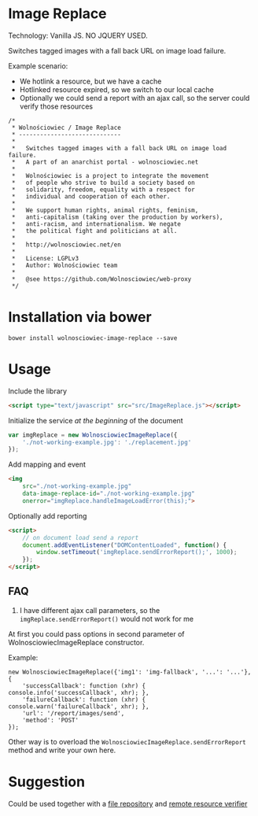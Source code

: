 Image Replace
=============

Technology: Vanilla JS. NO JQUERY USED.

Switches tagged images with a fall back URL on image load failure.

Example scenario:
- We hotlink a resource, but we have a cache
- Hotlinked resource expired, so we switch to our local cache
- Optionally we could send a report with an ajax call, so the server could verify those resources

```
/*
 * Wolnościowiec / Image Replace
 * -----------------------------
 *
 *   Switches tagged images with a fall back URL on image load failure.
 *   A part of an anarchist portal - wolnosciowiec.net
 *
 *   Wolnościowiec is a project to integrate the movement
 *   of people who strive to build a society based on
 *   solidarity, freedom, equality with a respect for
 *   individual and cooperation of each other.
 *
 *   We support human rights, animal rights, feminism,
 *   anti-capitalism (taking over the production by workers),
 *   anti-racism, and internationalism. We negate
 *   the political fight and politicians at all.
 *
 *   http://wolnosciowiec.net/en
 *
 *   License: LGPLv3
 *   Author: Wolnościowiec team
 *   
 *   @see https://github.com/Wolnosciowiec/web-proxy
 */
 ```

Installation via bower
======================

```
bower install wolnosciowiec-image-replace --save
```

Usage
=====

Include the library

```html
<script type="text/javascript" src="src/ImageReplace.js"></script>
```

Initialize the service *at the beginning* of the document

```js
var imgReplace = new WolnosciowiecImageReplace({
    './not-working-example.jpg': './replacement.jpg'
});
```

Add mapping and event

```html
<img
    src="./not-working-example.jpg"
    data-image-replace-id="./not-working-example.jpg"
    onerror="imgReplace.handleImageLoadError(this);">
```

Optionally add reporting

```html
<script>
    // on document load send a report
    document.addEventListener("DOMContentLoaded", function() {
        window.setTimeout('imgReplace.sendErrorReport();', 1000);
    });
</script>
```

## FAQ

1. I have different ajax call parameters, so the `imgReplace.sendErrorReport()` would not work for me

At first you could pass options in second parameter of WolnosciowiecImageReplace constructor.

Example:

```
new WolnosciowiecImageReplace({'img1': 'img-fallback', '...': '...'}, {
    'successCallback': function (xhr) { console.info('successCallback', xhr); },
    'failureCallback': function (xhr) { console.warn('failureCallback', xhr); },
    'url': '/report/images/send',
    'method': 'POST'
});
```

Other way is to overload the `WolnosciowiecImageReplace.sendErrorReport` method and write your own here.

Suggestion
==========

Could be used together with a [file repository](https://github.com/Wolnosciowiec/image-repository) and [remote resource verifier](https://github.com/Wolnosciowiec/remote-resource-verifier)